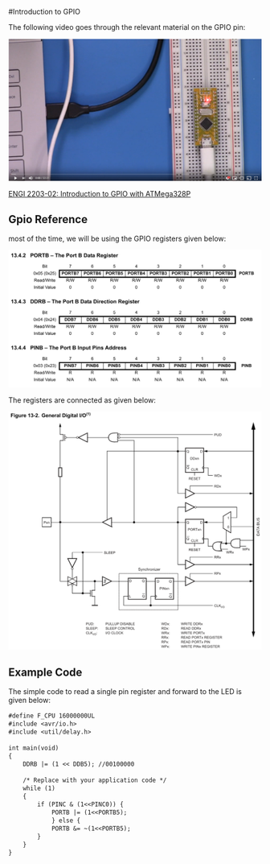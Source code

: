 #Introduction to GPIO

The following video goes through the relevant material on the GPIO pin:

[![](youtube-gpio.png)](https://youtu.be/WKQMCwCtVrs)

[ENGI 2203-02: Introduction to GPIO with ATMega328P](https://youtu.be/WKQMCwCtVrs)


## Gpio Reference

most of the time, we will be using the GPIO registers given below:

![](gpio-registers.png)

The registers are connected as given below:

![](gpio-diagram.png)

## Example Code

The simple code to read a single pin register and forward to the LED is given below:

	#define F_CPU 16000000UL
	#include <avr/io.h>
	#include <util/delay.h>
	
	int main(void)
	{
		DDRB |= (1 << DDB5); //00100000
		
	    /* Replace with your application code */
	    while (1) 
	    {
			if (PINC & (1<<PINC0)) {
				PORTB |= (1<<PORTB5);
				} else {
				PORTB &= ~(1<<PORTB5);
			}	
	    }
	}
	
